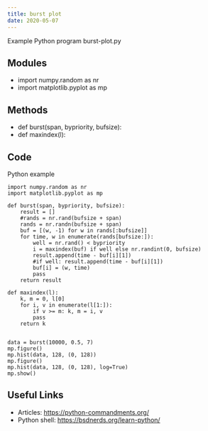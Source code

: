 ```yaml
---
title: burst plot
date: 2020-05-07
---
```

Example Python program burst-plot.py

## Modules

* import numpy.random as nr
* import matplotlib.pyplot as mp

## Methods

* def burst(span, bypriority, bufsize):
* def maxindex(l):

## Code

Python example

    import numpy.random as nr
    import matplotlib.pyplot as mp
    
    def burst(span, bypriority, bufsize):
        result = []
        #rands = nr.rand(bufsize + span)
        rands = nr.randn(bufsize + span)
        buf = [(w, -1) for w in rands[:bufsize]]
        for time, w in enumerate(rands[bufsize:]):
            well = nr.rand() < bypriority
            i = maxindex(buf) if well else nr.randint(0, bufsize)
            result.append(time - buf[i][1])
            #if well: result.append(time - buf[i][1])
            buf[i] = (w, time)
            pass
        return result
    
    def maxindex(l):
        k, m = 0, l[0]
        for i, v in enumerate(l[1:]):
            if v >= m: k, m = i, v
            pass
        return k
    
    
    data = burst(10000, 0.5, 7)
    mp.figure()
    mp.hist(data, 128, (0, 128))
    mp.figure()
    mp.hist(data, 128, (0, 128), log=True)
    mp.show()
    

## Useful Links

- Articles: https://python-commandments.org/
- Python shell: https://bsdnerds.org/learn-python/
